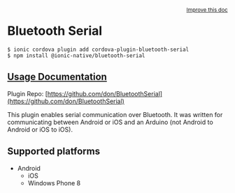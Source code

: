 <a style="float:right;font-size:12px;" href="http://github.com/ionic-team/ionic-native/edit/master/src/@ionic-native/plugins/bluetooth-serial/index.ts#L2">
  Improve this doc
</a>

# Bluetooth Serial

```
$ ionic cordova plugin add cordova-plugin-bluetooth-serial
$ npm install @ionic-native/bluetooth-serial
```

## [Usage Documentation](https://ionicframework.com/docs/native/bluetooth-serial/)

Plugin Repo: [https://github.com/don/BluetoothSerial](https://github.com/don/BluetoothSerial)

This plugin enables serial communication over Bluetooth. It was written for communicating between Android or iOS and an Arduino (not Android to Android or iOS to iOS).

## Supported platforms

- Android
  - iOS
  - Windows Phone 8
  


